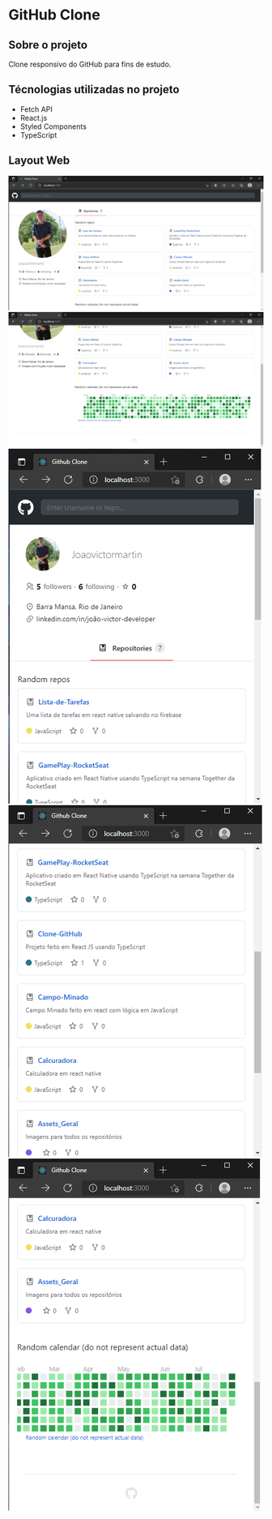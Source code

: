 # GitHub Clone

## Sobre o projeto

Clone responsivo do GitHub para fins de estudo.

## Técnologias utilizadas no projeto
 - Fetch API
 - React.js
 - Styled Components
 - TypeScript

## Layout Web
![Mobile 1](https://github.com/Joaovictormartin/Assets_Geral/blob/main/Clone-GitHub/1.png)
![Mobile 2](https://github.com/Joaovictormartin/Assets_Geral/blob/main/Clone-GitHub/2.png)
![Mobile 3](https://github.com/Joaovictormartin/Assets_Geral/blob/main/Clone-GitHub/3.png)  
![Mobile 4](https://github.com/Joaovictormartin/Assets_Geral/blob/main/Clone-GitHub/4.png) 
![Mobile 6](https://github.com/Joaovictormartin/Assets_Geral/blob/main/Clone-GitHub/5.png) 
